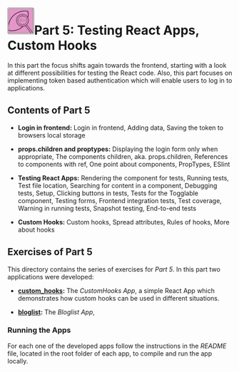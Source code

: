 <h1>
<img src="https://raw.githubusercontent.com/katerina-tziala/fullstackopen2019/master/documentation_images/part5_logo.png" alt="part logo" width="60" height="60" align="left" >
<br/>Part 5: Testing React Apps, Custom Hooks<br/>
</h1>

In this part the focus shifts again towards the frontend, starting with a look at different possibilities for testing the React code. Also, this part focuses on implementing token based authentication which will enable users to log in to applications.

<h2>Contents of Part 5</h2>

* **Login in frontend:** Login in frontend, Adding data, Saving the token to browsers local storage

* **props.children and proptypes:** Displaying the login form only when appropriate, The components children, aka. props.children, References to components with ref, One point about components, PropTypes, ESlint

* **Testing React Apps:** Rendering the component for tests, Running tests, Test file location, Searching for content in a component, Debugging tests, Setup, Clicking buttons in tests, Tests for the Togglable component, Testing forms, Frontend integration tests, Test coverage, Warning in running tests, Snapshot testing, End-to-end tests

* **Custom Hooks:** Custom hooks, Spread attributes, Rules of hooks, More about hooks

<h2>Exercises of Part 5</h2>

This directory contains the series of exercises for *Part 5*. In this part two applications were developed:

* [**custom_hooks**](https://github.com/katerina-tziala/fullstackopen2019/tree/master/part5/custom_hooks)**:** The *CustomHooks App*, a simple React App which demonstrates how custom hooks can be used in different situations.

* [**bloglist**](https://github.com/katerina-tziala/fullstackopen2019/tree/master/part5/bloglist)**:** The *Bloglist App*, 



<h3>Running the Apps</h3>

For each one of the developed apps follow the instructions in the *README* file, located in the root folder of each app, to compile and run the app locally.
